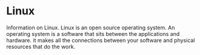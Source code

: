 # Linux
Information on Linux.
Linux is an open source operating system.
An operating system is a software that sits between the applications and hardware.
it makes all the connections between your software and physical resources that do the work.
